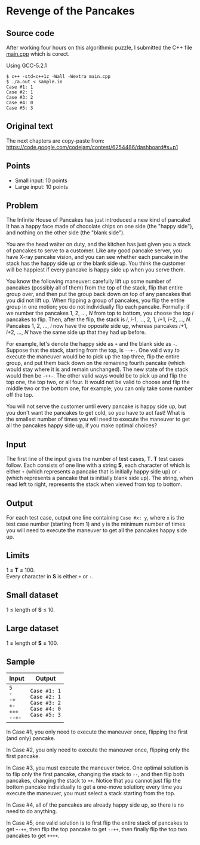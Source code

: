 Revenge of the Pancakes
=======================

Source code
-----------

After working four hours on this algorithmic puzzle,
I submitted the C++ file [main.cpp](pancakes/main.cpp) which is corect.

Using GCC-5.2.1

    $ c++ -std=c++1z -Wall -Wextra main.cpp
    $ ./a.out < sample.in 
    Case #1: 1
    Case #2: 1
    Case #3: 2
    Case #4: 0
    Case #5: 3

Original text
-------------

The next chapters are copy-paste from:  
https://code.google.com/codejam/contest/6254486/dashboard#s=p1

Points
------

* Small input: 10 points	
* Large input: 10 points	

Problem
-------

The Infinite House of Pancakes has just introduced a new kind of pancake!
It has a happy face made of chocolate chips on one side (the "happy side"),
and nothing on the other side (the "blank side").

You are the head waiter on duty, and the kitchen has just given you a stack of pancakes to serve to a customer.
Like any good pancake server, you have X-ray pancake vision,
and you can see whether each pancake in the stack has the happy side up or the blank side up.
You think the customer will be happiest if every pancake is happy side up when you serve them.

You know the following maneuver: carefully lift up some number of pancakes (possibly all of them) from the top of the stack,
flip that entire group over, and then put the group back down on top of any pancakes that you did not lift up.
When flipping a group of pancakes, you flip the entire group in one motion; you do not individually flip each pancake.
Formally: if we number the pancakes 1, 2, ..., *N* from top to bottom, you choose the top *i* pancakes to flip.
Then, after the flip, the stack is *i*, *i*-1, ..., 2, 1, *i*+1, *i*+2, ..., *N*.
Pancakes 1, 2, ..., *i* now have the opposite side up,
whereas pancakes *i*+1, *i*+2, ..., *N* have the same side up that they had up before.

For example, let's denote the happy side as `+` and the blank side as `-`.
Suppose that the stack, starting from the top, is `--+-`.
One valid way to execute the maneuver would be to pick up the top three,
flip the entire group, and put them back down on the remaining fourth pancake
(which would stay where it is and remain unchanged).
The new state of the stack would then be `-++-`.
The other valid ways would be to pick up and flip the top one, the top two, or all four.
It would not be valid to choose and flip the middle two or the bottom one,
for example; you can only take some number off the top.

You will not serve the customer until every pancake is happy side up,
but you don't want the pancakes to get cold, so you have to act fast!
What is the smallest number of times you will need to execute the maneuver
to get all the pancakes happy side up, if you make optimal choices? 

Input
-----

The first line of the input gives the number of test cases, **T**. **T** test cases follow.
Each consists of one line with a string **S**,
each character of which is either `+` (which represents a pancake that is initially happy side up)
or `-` (which represents a pancake that is initially blank side up).
The string, when read left to right, represents the stack when viewed from top to bottom. 

Output
------

For each test case, output one line containing `Case #x: y`,
where `x` is the test case number (starting from 1)
and `y` is the minimum number of times you will need
to execute the maneuver to get all the pancakes happy side up. 

Limits
------

1 ≤ **T** ≤ 100.  
Every character in **S** is either `+` or `-`. 

Small dataset
-------------

1 ≤ length of **S** ≤ 10.

Large dataset
-------------

1 ≤ length of **S** ≤ 100.

Sample
------

Input                                    | Output
-----------------------------------------|-------    
`5` <br> `-` <br> `-+` <br> `+-` <br> `+++` <br> `--+-` |	`Case #1: 1` <br> `Case #2: 1` <br> `Case #3: 2` <br> `Case #4: 0` <br> `Case #5: 3`


In Case #1, you only need to execute the maneuver once, flipping the first (and only) pancake.

In Case #2, you only need to execute the maneuver once, flipping only the first pancake.

In Case #3, you must execute the maneuver twice. One optimal solution is to flip only the first pancake,
changing the stack to `--`, and then flip both pancakes, changing the stack to `++`. 
Notice that you cannot just flip the bottom pancake individually to get a one-move solution; 
every time you execute the maneuver, you must select a stack starting from the top.

In Case #4, all of the pancakes are already happy side up, so there is no need to do anything.

In Case #5, one valid solution is to first flip the entire stack of pancakes to get `+-++`,
then flip the top pancake to get `--++`, then finally flip the top two pancakes to get `++++`.
